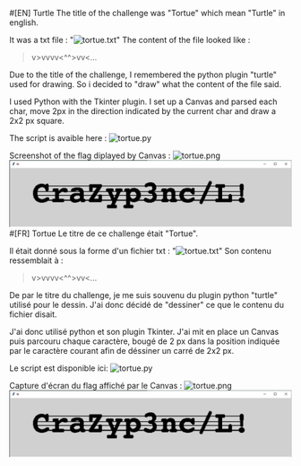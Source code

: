 #[EN] Turtle
The title of the challenge was "Tortue" which mean "Turtle" in english.

It was a txt file : "![tortue.txt]("tortue.txt")"
The content of the file looked like :
>v>v<v>vvv<^^<vvv>>vv<...

Due to the title of the challenge, I remembered the python plugin "turtle" used for drawing.
So i decided to "draw" what the content of the file said. 

I used Python with the Tkinter plugin. I set up a Canvas and parsed each char, 
move 2px in the direction indicated by the current char and draw a 2x2 px square.

The script is avaible here : ![tortue.py]("tortue.py")

Screenshot of the flag diplayed by Canvas : ![tortue.png]("tortue.png")
![tortue.png](flag.png "flag.png")
#[FR] Tortue
Le titre de ce challenge était "Tortue".

Il était donné sous la forme d'un fichier txt : "![tortue.txt]("tortue.txt")"
Son contenu ressemblait à :
>v>v<v>vvv<^^<vvv>>vv<...

De par le titre du challenge, je me suis souvenu du plugin python "turtle" utilisé pour le dessin.
J'ai donc décidé de "dessiner" ce que le contenu du fichier disait. 

J'ai donc utilisé python et son plugin Tkinter. J'ai mit en place un Canvas puis parcouru chaque caractère, 
bougé de 2 px dans la position indiquée par le caractère courant afin de déssiner un carré de 2x2 px.

Le script est disponible ici: ![tortue.py]("tortue.py")

Capture d'écran du flag affiché par le Canvas : ![tortue.png]("tortue.png")
![tortue.png](flag.png "flag.png")
